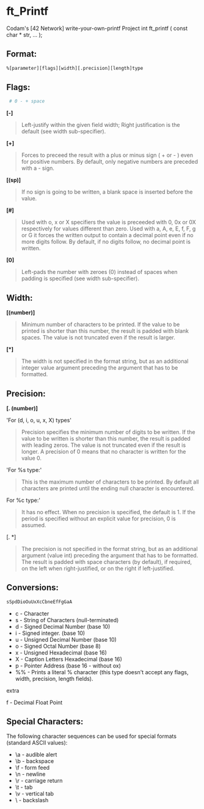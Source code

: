 # ft_Printf
Codam's [42 Network] write-your-own-printf Project
int     ft_printf ( const char * str, ... );

## Format:

```bash
%[parameter][flags][width][.precision][length]type
```

## Flags:

```bash
 # 0 - + space
```

**[-]**
>Left-justify within the given field width; 
>Right justification is the default (see width sub-specifier).

**[+]**
>Forces to preceed the result with a plus or minus sign ( + or - ) even for positive numbers. 
>By default, only negative numbers are preceded with a - sign.

**[(sp)]**
>If no sign is going to be written, a blank space is inserted before the value.

**[#]**
>Used with o, x or X specifiers the value is preceeded with 0, 0x or 0X respectively for values different than zero. 
>Used with a, A, e, E, f, F, g or G it forces the written output to contain a decimal point even if no more digits follow. 
>By default, if no digits follow, no decimal point is written.

**[0]**
>Left-pads the number with zeroes (0) instead of spaces when padding is specified (see width sub-specifier).


## Width:

**[(number)]**
>Minimum number of characters to be printed. If the value to be printed is shorter than this number, the result is padded with blank spaces. The value is not truncated even if the result is larger.

**[*]**
>The width is not specified in the format string, but as an additional integer value argument preceding the argument that has to be formatted.


## Precision:

**[. (number)]**

'For (d, i, o, u, x, X) types'
>Precision specifies the minimum number of digits to be written. 
>If the value to be written is shorter than this number, the result is padded with leading zeros. The value is not truncated even if the result is longer. A precision of 0 means that no character is written for the value 0. 

'For %s type:'
>This is the maximum number of characters to be printed. 
>By default all characters are printed until the ending null character is encountered.

For %c type:'
>It has no effect. When no precision is specified, the default is 1.
>If the period is specified without an explicit value for precision, 0 is assumed.

[. *]
> The precision is not specified in the format string, but as an additional argument (value int) preceding the argument that has to be formatted. 
>The result is padded with space characters (by default), if required, on the left when right-justified, or on the right if left-justified.



## Conversions:

```bash
sSpdDioOuUxXcCbneEfFgGaA
```

- c - Character
- s - String of Characters (null-terminated)
- d - Signed Decimal Number (base 10)
- i - Signed integer. (base 10)
- u - Unsigned Decimal Number (base 10)
- o - Signed Octal Number (base 8)
- x - Unsigned Hexadecimal (base 16)
- X - Caption Letters Hexadecimal (base 16)
- p - Pointer Address (base 16 - without ox)
- %% - Prints a literal % character (this type doesn't accept any flags, width, precision, length fields).

extra

f - Decimal Float Point



## Special Characters:

The following character sequences can be used for special formats (standard ASCII values):

- \a - audible alert
- \b - backspace
- \f - form feed
- \n - newline
- \r - carriage return
- \t - tab
- \v - vertical tab
- \\ - backslash


